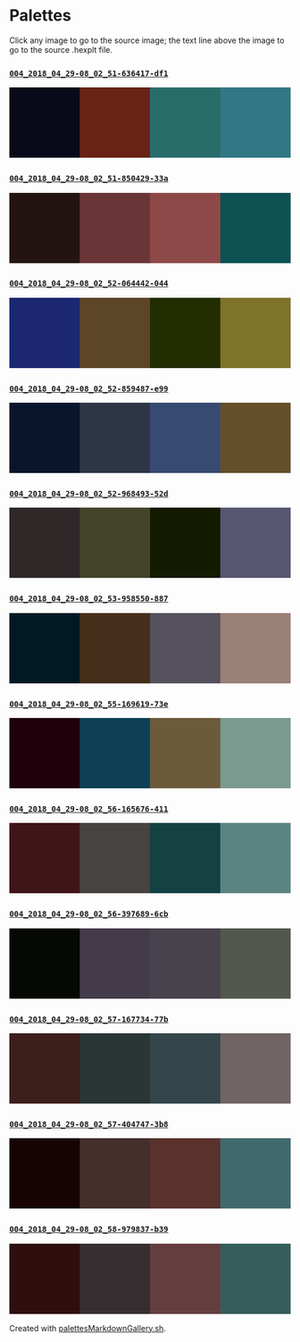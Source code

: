 # Palettes

Click any image to go to the source image; the text line above the image to go to the source .hexplt file.

### [`004_2018_04_29-08_02_51-636417-df1`](004_2018_04_29-08_02_51-636417-df1.hexplt)

[ ![004_2018_04_29-08_02_51-636417-df1.png](004_2018_04_29-08_02_51-636417-df1.png) ](004_2018_04_29-08_02_51-636417-df1.png)

### [`004_2018_04_29-08_02_51-850429-33a`](004_2018_04_29-08_02_51-850429-33a.hexplt)

[ ![004_2018_04_29-08_02_51-850429-33a.png](004_2018_04_29-08_02_51-850429-33a.png) ](004_2018_04_29-08_02_51-850429-33a.png)

### [`004_2018_04_29-08_02_52-064442-044`](004_2018_04_29-08_02_52-064442-044.hexplt)

[ ![004_2018_04_29-08_02_52-064442-044.png](004_2018_04_29-08_02_52-064442-044.png) ](004_2018_04_29-08_02_52-064442-044.png)

### [`004_2018_04_29-08_02_52-859487-e99`](004_2018_04_29-08_02_52-859487-e99.hexplt)

[ ![004_2018_04_29-08_02_52-859487-e99.png](004_2018_04_29-08_02_52-859487-e99.png) ](004_2018_04_29-08_02_52-859487-e99.png)

### [`004_2018_04_29-08_02_52-968493-52d`](004_2018_04_29-08_02_52-968493-52d.hexplt)

[ ![004_2018_04_29-08_02_52-968493-52d.png](004_2018_04_29-08_02_52-968493-52d.png) ](004_2018_04_29-08_02_52-968493-52d.png)

### [`004_2018_04_29-08_02_53-958550-887`](004_2018_04_29-08_02_53-958550-887.hexplt)

[ ![004_2018_04_29-08_02_53-958550-887.png](004_2018_04_29-08_02_53-958550-887.png) ](004_2018_04_29-08_02_53-958550-887.png)

### [`004_2018_04_29-08_02_55-169619-73e`](004_2018_04_29-08_02_55-169619-73e.hexplt)

[ ![004_2018_04_29-08_02_55-169619-73e.png](004_2018_04_29-08_02_55-169619-73e.png) ](004_2018_04_29-08_02_55-169619-73e.png)

### [`004_2018_04_29-08_02_56-165676-411`](004_2018_04_29-08_02_56-165676-411.hexplt)

[ ![004_2018_04_29-08_02_56-165676-411.png](004_2018_04_29-08_02_56-165676-411.png) ](004_2018_04_29-08_02_56-165676-411.png)

### [`004_2018_04_29-08_02_56-397689-6cb`](004_2018_04_29-08_02_56-397689-6cb.hexplt)

[ ![004_2018_04_29-08_02_56-397689-6cb.png](004_2018_04_29-08_02_56-397689-6cb.png) ](004_2018_04_29-08_02_56-397689-6cb.png)

### [`004_2018_04_29-08_02_57-167734-77b`](004_2018_04_29-08_02_57-167734-77b.hexplt)

[ ![004_2018_04_29-08_02_57-167734-77b.png](004_2018_04_29-08_02_57-167734-77b.png) ](004_2018_04_29-08_02_57-167734-77b.png)

### [`004_2018_04_29-08_02_57-404747-3b8`](004_2018_04_29-08_02_57-404747-3b8.hexplt)

[ ![004_2018_04_29-08_02_57-404747-3b8.png](004_2018_04_29-08_02_57-404747-3b8.png) ](004_2018_04_29-08_02_57-404747-3b8.png)

### [`004_2018_04_29-08_02_58-979837-b39`](004_2018_04_29-08_02_58-979837-b39.hexplt)

[ ![004_2018_04_29-08_02_58-979837-b39.png](004_2018_04_29-08_02_58-979837-b39.png) ](004_2018_04_29-08_02_58-979837-b39.png)

Created with [palettesMarkdownGallery.sh](https://github.com/earthbound19/_ebDev/blob/master/scripts/imgAndVideo/palettesMarkdownGallery.sh).